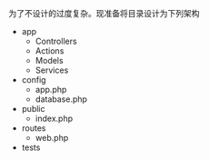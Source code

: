 为了不设计的过度复杂。现准备将目录设计为下列架构

- app
    - Controllers
    - Actions
    - Models
    - Services
- config
    - app.php
    - database.php
- public
    - index.php
- routes
    - web.php
- tests
